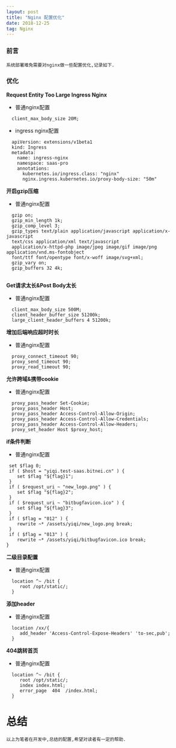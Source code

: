 ```yaml
---
layout: post
title: "Nginx 配置优化"
date: 2018-12-25  
tag: Nginx
---
```


### 前言
    
	系统部署难免需要对nginx做一些配置优化,记录如下.

### 优化

**Request Entity Too Large Ingress Nginx**

* 普通nginx配置

```
  client_max_body_size 20M;
```
* ingress nginx配置

```
  apiVersion: extensions/v1beta1
  kind: Ingress
  metadata:
    name: ingress-nginx
    namespace: saas-pro
    annotations:
      kubernetes.io/ingress.class: "nginx"
      nginx.ingress.kubernetes.io/proxy-body-size: "50m"
```

**开启gzip压缩**

* 普通nginx配置

```
  gzip on;
  gzip_min_length 1k;
  gzip_comp_level 3;
  gzip_types text/plain application/javascript application/x-javascript 
  text/css application/xml text/javascript 
  application/x-httpd-php image/jpeg image/gif image/png application/vnd.ms-fontobject
  font/ttf font/opentype font/x-woff image/svg+xml;
  gzip_vary on;   
  gzip_buffers 32 4k;
  
```

**Get请求太长&Post Body太长**

* 普通nginx配置

```
  client_max_body_size 500M;
  client_header_buffer_size 51200k;
  large_client_header_buffers 4 51200k;
```

**增加后端响应超时时长**

* 普通nginx配置

```
  proxy_connect_timeout 90;
  proxy_send_timeout 90;
  proxy_read_timeout 90;

```
**允许跨域&携带cookie**

* 普通nginx配置

```
  proxy_pass_header Set-Cookie;
  proxy_pass_header Host;
  proxy_pass_header Access-Control-Allow-Origin;
  proxy_pass_header Access-Control-Allow-Credentials;
  proxy_pass_header Access-Control-Allow-Headers;
  proxy_set_header Host $proxy_host;

```

**if条件判断**

* 普通nginx配置

```
 set $flag 0;
 if ( $host = "yiqi.test-saas.bitnei.cn" ) {
 	set $flag "${flag}1";
 }
 if ( $request_uri ~ "new_logo.png" ) {
    set $flag "${flag}2";
 }
 if ( $request_uri ~ "bitbugfavicon.ico" ) {
    set $flag "${flag}3";
 }
 if ( $flag = "012" ) {
 	rewrite ~* /assets/yiqi/new_logo.png break;
 }
 if ( $flag = "013" ) {
    rewrite ~* /assets/yiqi/bitbugfavicon.ico break;
}

```

**二级目录配置**

* 普通nginx配置

```
  location ^~ /bit {
     root /opt/static/;
  }

```

**添加header**

* 普通nginx配置

```
  location /xx/{
     add_header 'Access-Control-Expose-Headers' 'to-sec,pub';
  }

```

**404跳转首页**

* 普通nginx配置

```
  location ^~ /bit {
     root /opt/static/;
     index index.html; 
     error_page  404  /index.html;
  }

```

# 总结

	以上为笔者在开发中,总结的配置,希望对读者有一定的帮助.

